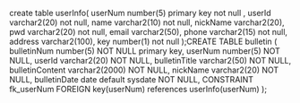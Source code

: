  create table userInfo(
 userNum number(5) primary key not null ,
 userId varchar2(20) not null,
 name varchar2(10) not null,
 nickName varchar2(20),
 pwd varchar2(20) not null,
 email varchar2(50),
 phone varchar2(15) not null,
 address varchar2(100),
 key number(1) not null
 );CREATE TABLE bulletin (
	bulletinNum	number(5) NOT NULL primary key,
	userNum number(5)	NOT NULL,
	userId	varchar2(20) NOT NULL,
	bulletinTitle	varchar2(50) NOT NULL,
	bulletinContent	varchar2(2000)	NOT NULL,
    nickName    varchar2(20) NOT NULL,
	bulletinDate date default sysdate NOT NULL,
    CONSTRAINT fk_userNum FOREIGN key(userNum) references userInfo(userNum)
);